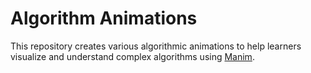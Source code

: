 # Algorithm Animations
This repository creates various algorithmic animations to help learners visualize and understand complex algorithms using [Manim](https://www.manim.community/).
